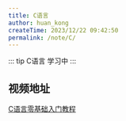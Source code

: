 ```yaml
---
title: C语言
author: huan_kong
createTime: 2023/12/22 09:42:50
permalink: /note/C/
---
```


::: tip
C语言 学习中
:::

## 视频地址

[C语言零基础入门教程](https://www.bilibili.com/video/BV1Bh4y1q7Nt)
